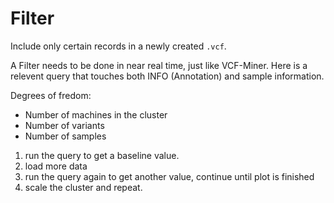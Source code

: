 # Filter

Include only certain records in a newly created `.vcf`.

A Filter needs to be done in near real time, just like VCF-Miner.  Here is a relevent query that touches both INFO (Annotation) and sample information.

Degrees of fredom:
- Number of machines in the cluster
- Number of variants
- Number of samples


1. run the query to get a baseline value.
2. load more data
3. run the query again to get another value, continue until plot is finished
4. scale the cluster and repeat.
